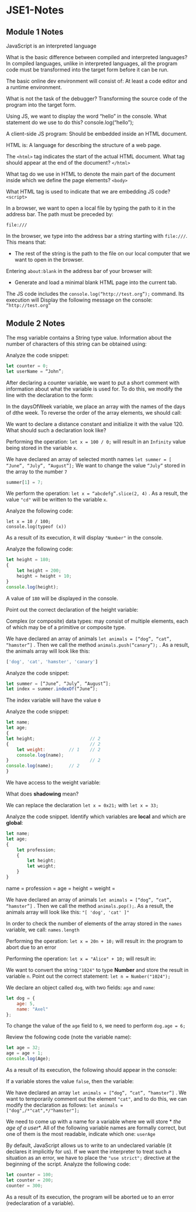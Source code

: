 # JSE1-Notes

## Module 1 Notes
JavaScript is an interpreted language

What is the basic difference between compiled and interpreted languages? 
In compiled languages, unlike in interpreted languages, all the program code must be transformed into the target form before it can be run.

The basic online dev environment will consist of:
At least a code editor and a runtime environment.

What is not the task of the debugger?
Transforming the source code of the program into the target form.

Using JS, we want to display the word “hello” in the console. What statement do we use to do this?
console.log(“hello”);

A client-side JS program:
Should be embedded inside an HTML document.

HTML is:
A language for describing the structure of a web page.

The `<html>` tag indicates the start of the actual HTML document. What tag should appear at the end of the document? 
`</html>`

What tag do we use in HTML to denote the main part of the document inside which we define the page elements? `<body>`


What HTML tag is used to indicate that we are embedding JS code? `<script>`

In a browser, we want to open a local file by typing the path to it in the address bar. The path must be preceded by:
```
file:///
```

In the browser, we type into the address bar a string starting with `file:///`.  This means that:
- The rest of the string is the path to the file on our local computer that we want to open in the browser.

Entering `about:blank` in the address bar of your browser will:
- Generate and load a minimal blank HTML page into the current tab.

The JS code includes the 
`console.log(“http://test.org”);` command. Its execution will Display the following message on the console: `“http://test.org”`

## Module 2 Notes
The msg variable contains a String type value. Information about the number of characters of this string can be obtained using:


Analyze the code snippet:
```js
let counter = 0;
let userName = “John”;
```

After declaring a counter variable, we want to put a short comment with information about what the variable is used for. To do this, we modify the line with the declaration to the form:

In the daysOfWeek variable, we place an array with the names of the days of dthe week. To reverse the order of the array elements, we should call:

We want to declare a distance constant and initialize it with the value 120. What should such a declaration look like?

Performing the operation: `let x = 100 / 0;` will result in an `Infinity` value being stored in the variable `x`.

We have declared an array of selected month names `let summer = [ “June”, “July”, “August”];` We want to change the value `“July”` stored in the array to the number `7`
```js
summer[1] = 7;
```

We perform the operation: `let x = “abcdefg”.slice(2, 4)` . As a result, the value `"cd"` will be written to the variable `x`.

Analyze the following code:

```
let x = 10 / 100;
console.log(typeof (x))
```

As a result of its execution, it will display `"Number"` in the console.

Analyze the following code:
```js
let height = 180;
{
    let height = 200;
    height = height + 10;
}
console.log(height);
```
A value of `180` will be displayed in the console.

Point out the correct declaration of the height variable:

Complex (or composite) data types: may consist of multiple elements, each of which may be of a primitive or composite type.

We have declared an array of animals `let animals = [“dog”, “cat”, “hamster”]` . Then we call the method `animals.push(“canary”);` . As a result, the animals array will look like this:
```js
['dog', 'cat', 'hamster', 'canary']
```

Analyze the code snippet:
```js
let summer = [“June”, “July”, “August”];
let index = summer.indexOf(“June”);
```
The index variable will have the value `0`


Analyze the code snippet:
```js
let name;
let age;
{
let height;					    // 2
{							    // 2
	let weight:	        // 1	// 2
	console.log(name);
}							    // 2
console.log(name);		// 2
}
```
We have access to the weight variable:

What does **shadowing** mean?

We can replace the declaration `let x = 0x21;` with `let x = 33;`

Analyze the code snippet. Identify which variables are **local** and which are **global**:
```js
let name;
let age;
{
    let profession;
    {
        let height;
        let weight;
    }
}
```
name =
profession =
age =
height =
weight =

We have declared an array of animals `let animals = [“dog”, “cat”, “hamster”]` . Then we call the method `animals.pop();`. As a result, the animals array will look like this: `"[ 'dog', 'cat' ]"`

In order to check the number of elements of the array stored in the `names` variable, we call: `names.length`

Performing the operation: `let x = 20n + 10;` will result in: the program to abort due to an error

Performing the operation: `let x = "Alice" + 10;` will result in:

We want to convert the string `"1024"` to type **Number** and store the result in variable `n`. Point out the correct statement: `let n = Number("1024");`

We declare an object called `dog`, with two fields: `age` and `name`:
```js
let dog = {
    age: 5,
    name: "Axel"
};
```
To change the value of the `age` field to `6`, we need to perform `dog.age = 6;`

Review the following code (note the variable name):
```js
let age = 32;
age = age + 1;
console.log(Age);
```
As a result of its execution, the following should appear in the console:

If a variable stores the value `false`, then the variable:

We have declared an array `let animals = [“dog”, “cat”, “hamster”]` . We want to temporarily comment out the element `"cat"`, and to do this, we can modify the declaration as follows:
`let animals = ["dog",/*"cat",*/"hamster"];`

We need to come up with a name for a variable where we will store * *the age of a user**. All of the following variable names are formally correct, but one of them is the most readable, indicate which one: `userAge`

By default, JavaScript allows us to write to an undeclared variable (it declares it implicitly for us). If we want the interpreter to treat such a situation as an error, we have to place the `"use strict";` directive at the beginning of the script.
Analyze the following code:
```js
let counter = 100;
let counter = 200;
counter = 300;
```
As a result of its execution, the program will be aborted ue to an error (redeclaration of a variable).

